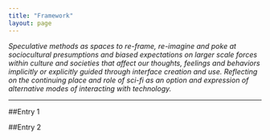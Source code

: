 ```yaml
---
title: "Framework"
layout: page
---
```


_Speculative methods as spaces to re-frame, re-imagine and poke at sociocultural presumptions and biased expectations on larger scale forces within culture and societies that affect our thoughts, feelings and behaviors implicitly or explicitly guided through interface creation and use. Reflecting on the continuing place and role of sci-fi as an option and expression of alternative modes of interacting with technology._


-------------------------

##Entry 1

##Entry 2
